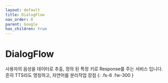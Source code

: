 ```yaml
---
layout: default
title: DialogFlow
nav_order: 0
parent: Google
has_children: true
---
```


# DialogFlow

사용자의 음성을 데이터로 추출, 정의 된 특정 키로 Response를 주는 서비스 입니다. 
흔히 TTS라도 명칭하고, 자연어를 분리작업 장점
{: .fs-6 .fw-300 }
